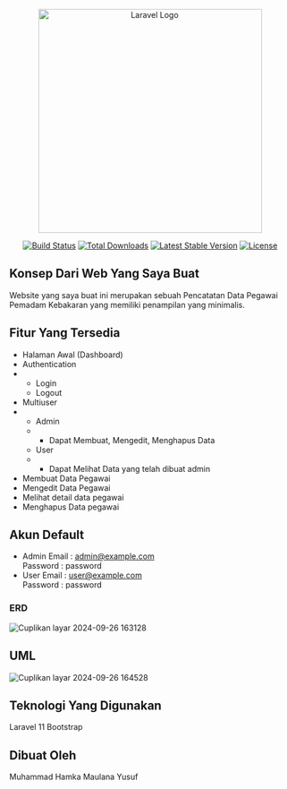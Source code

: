 <p align="center"><a href="https://laravel.com" target="_blank"><img src="https://raw.githubusercontent.com/laravel/art/master/logo-lockup/5%20SVG/2%20CMYK/1%20Full%20Color/laravel-logolockup-cmyk-red.svg" width="400" alt="Laravel Logo"></a></p>

<p align="center">
<a href="https://github.com/laravel/framework/actions"><img src="https://github.com/laravel/framework/workflows/tests/badge.svg" alt="Build Status"></a>
<a href="https://packagist.org/packages/laravel/framework"><img src="https://img.shields.io/packagist/dt/laravel/framework" alt="Total Downloads"></a>
<a href="https://packagist.org/packages/laravel/framework"><img src="https://img.shields.io/packagist/v/laravel/framework" alt="Latest Stable Version"></a>
<a href="https://packagist.org/packages/laravel/framework"><img src="https://img.shields.io/packagist/l/laravel/framework" alt="License"></a>
</p>

## Konsep Dari Web Yang Saya Buat

Website yang saya buat ini merupakan sebuah Pencatatan Data Pegawai Pemadam Kebakaran yang memiliki penampilan yang minimalis.

## Fitur Yang Tersedia
- Halaman Awal (Dashboard)
- Authentication
- - Login
  - Logout
- Multiuser
- - Admin
  - - Dapat Membuat, Mengedit, Menghapus Data
  - User
  -  - Dapat Melihat Data yang telah dibuat admin
- Membuat Data Pegawai
- Mengedit Data Pegawai
- Melihat detail data pegawai
- Menghapus Data pegawai

## Akun Default
- Admin
Email : admin@example.com <br>
Password : password
- User
Email : user@example.com <br>
Password : password

### ERD

![Cuplikan layar 2024-09-26 163128](https://github.com/user-attachments/assets/3d96f820-8607-46d3-933e-682f0300ca8b)


## UML

![Cuplikan layar 2024-09-26 164528](https://github.com/user-attachments/assets/8928ca43-25e9-4fff-add8-f5a3fb410c11)


## Teknologi Yang Digunakan
Laravel 11     Bootstrap

## Dibuat Oleh
Muhammad Hamka Maulana Yusuf
